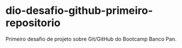 # dio-desafio-github-primeiro-repositorio
Primeiro desafio de projeto sobre Git/GitHub do Bootcamp Banco Pan.
